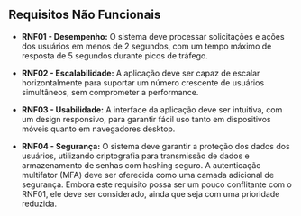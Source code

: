 ## Requisitos Não Funcionais

- **RNF01 - Desempenho:** O sistema deve processar solicitações e ações dos usuários em menos de 2 segundos, com um tempo máximo de resposta de 5 segundos durante picos de tráfego.

- **RNF02 - Escalabilidade:** A aplicação deve ser capaz de escalar horizontalmente para suportar um número crescente de usuários simultâneos, sem comprometer a performance.

- **RNF03 - Usabilidade:** A interface da aplicação deve ser intuitiva, com um design responsivo, para garantir fácil uso tanto em dispositivos móveis quanto em navegadores desktop.

- **RNF04 - Segurança:** O sistema deve garantir a proteção dos dados dos usuários, utilizando criptografia para transmissão de dados e armazenamento de senhas com hashing seguro. A autenticação multifator (MFA) deve ser oferecida como uma camada adicional de segurança. Embora este requisito possa ser um pouco conflitante com o RNF01, ele deve ser considerado, ainda que seja com uma prioridade reduzida.

